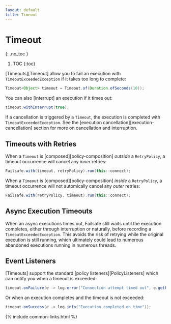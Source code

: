 ```yaml
---
layout: default
title: Timeout
---
```


# Timeout
{: .no_toc }

1. TOC
{:toc}

[Timeouts][Timeout] allow you to fail an execution with `TimeoutExceededException` if it takes too long to complete:

```java
Timeout<Object> timeout = Timeout.of(Duration.ofSeconds(10));
```

You can also [interrupt] an execution if it times out:

```java
timeout.withInterrupt(true);
```

If a cancellation is triggered by a `Timeout`, the execution is completed with `TimeoutExceededException`. See the [execution cancellation][execution-cancellation] section for more on cancellation and interruption.

## Timeouts with Retries

When a `Timeout` is [composed][policy-composition] _outside_ a `RetryPolicy`, a timeout occurrence will cancel any _inner_ retries:

```java
Failsafe.with(timeout, retryPolicy).run(this::connect);
```

When a `Timeout` is [composed][policy-composition] _inside_ a `RetryPolicy`, a timeout occurrence will not automically cancel any _outer_ retries:

```java
Failsafe.with(retryPolicy, timeout).run(this::connect);
```

## Async Execution Timeouts

When an async executions times out, Failsafe still waits until the execution completes, either through interruption or naturally, before recording a `TimeoutExceededException`. This avoids the risk of retrying while the original execution is still running, which ultimately could lead to numerous abandoned executions running in numerous threads.

## Event Listeners

[Timeouts] support the standard [policy listeners][PolicyListeners] which can notify you when a timeout is exceeded:

```java
timeout.onFailure(e -> log.error("Connection attempt timed out", e.getFailure()));
```

Or when an execution completes and the timeout is not exceeded:

```java
timeout.onSuccess(e -> log.info("Execution completed on time"));
```

{% include common-links.html %}